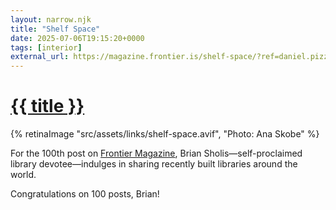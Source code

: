 ```yaml
---
layout: narrow.njk
title: "Shelf Space"
date: 2025-07-06T19:15:20+0000
tags: [interior]
external_url: https://magazine.frontier.is/shelf-space/?ref=daniel.pizza
---
```


<h1><a href="{{ external_url }}">{{ title }}</a></h1>

{% retinaImage "src/assets/links/shelf-space.avif", "Photo: Ana Skobe" %}

For the 100th post on [Frontier Magazine](https://magazine.frontier.is/?ref=daniel.pizza "Frontier Magazine homepage"), Brian Sholis—self-proclaimed library devotee—indulges in sharing recently built libraries around the world.

Congratulations on 100 posts, Brian!